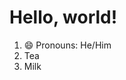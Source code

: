 
  <body>
    <h1>Hello, world!</h1>
  <ol>
  <li>😄 Pronouns: He/Him</li>
  <li>Tea</li>
  <li>Milk</li>
</ol>
  </body>


